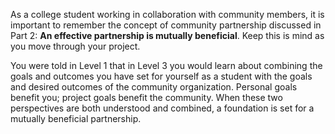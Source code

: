 As a college student working in collaboration with community members, it is important to remember the concept of community partnership discussed  in Part 2:  __An effective partnership is mutually beneficial__. Keep this is mind as you move through your project.

You were told in Level 1 that in Level 3 you would learn about combining the goals and outcomes you have set for yourself as a student with the goals and desired outcomes of the community organization. Personal goals benefit you; project goals benefit the community. When these two perspectives are both understood and combined, a foundation is set for a mutually beneficial partnership.
